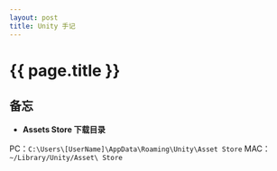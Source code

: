 ```yaml
---
layout: post
title: Unity 手记
---
```


# {{ page.title }}

## 备忘

- **Assets Store 下载目录**  

PC：`C:\Users\[UserName]\AppData\Roaming\Unity\Asset Store`
MAC：`~/Library/Unity/Asset\ Store`